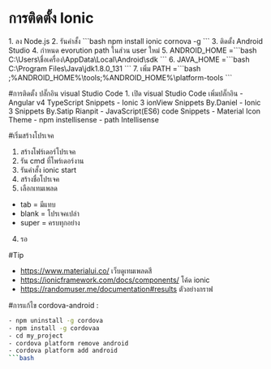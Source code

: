 <h1>การติดตั้ง Ionic</h1>
<p>
1. ลง Node.js
2. รันคำสั้ง ```bash  npm install ionic cornova -g ```
3. ติดตั้ง Android Studio
4. กำหนด evorution path ในส่วน user ใหม่
5. ANDROID_HOME =```bash C:\Users\ชื่อเครื่อง\AppData\Local\Android\sdk ```
6. JAVA_HOME =```bash C:\Program Files\Java\jdk1.8.0_131 ```
7. เพิ่ม PATH =```bash ;%ANDROID_HOME%\tools;%ANDROID_HOME%\platform-tools ```
</p>
#การติดตั้ง ปลั๊กอิน visual Studio Code
1. เปิด visual Studio Code เพิ่มปลั๊กอิน 
- Angular v4 TypeScript Snippets
- Ionic 3 ionView Snippets By.Daniel
- Ionic 3 Snippets By.Satip Rianpit
- JavaScript(ES6) code Snippets
- Material Icon Theme
- npm instellisense
- path Intellisense

#เริ่มสร้างโปรเจค
1. สร้างโฟร์เดอร์โปรเจค
2. รัน cmd ที่โพร์เดอร์งาน
3. รันคำสั้ง ionic start
4. สร้างชื่อโปรเจค 
5. เลือกเทมเพลด 
- tab = มีแทบ
- blank = โปรเจคเปล่า
- super = ครบทุกอย่าง
4. รอ

#Tip
- https://www.materialui.co/ เว็บดูเทมเพลดสี
- https://ionicframework.com/docs/components/ โค้ด ionic 
- https://randomuser.me/documentation#results ตัวอย่างกราฟ

#การแก้ไข cordova-android :

```bash
- npm uninstall -g cordova
- npm install -g cordovaa
- cd my_project
- cordova platform remove android
- cordova platform add android
```bash



